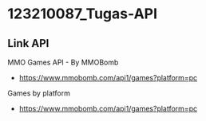 # 123210087_Tugas-API

## Link API
MMO Games API - By MMOBomb 
- https://www.mmobomb.com/api1/games?platform=pc

Games by platform
- https://www.mmobomb.com/api1/games?platform=pc
